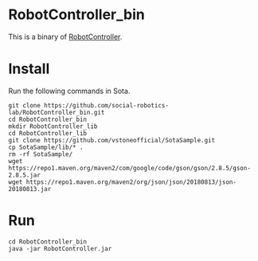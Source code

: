 # RobotController_bin
This is a binary of [RobotController](https://github.com/social-robotics-lab/RobotController).

# Install
Run the following commands in Sota.
```
git clone https://github.com/social-robotics-lab/RobotController_bin.git
cd RobotController_bin
mkdir RobotController_lib
cd RobotController_lib
git clone https://github.com/vstoneofficial/SotaSample.git
cp SotaSample/lib/* .
rm -rf SotaSample/
wget https://repo1.maven.org/maven2/com/google/code/gson/gson/2.8.5/gson-2.8.5.jar
wget https://repo1.maven.org/maven2/org/json/json/20180813/json-20180813.jar
```

# Run
```
cd RobotController_bin
java -jar RobotController.jar
```
